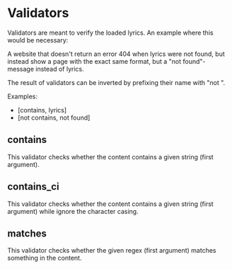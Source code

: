 Validators
==========

Validators are meant to verify the loaded lyrics.
An example where this would be necessary:

A website that doesn't return an error 404 when lyrics were not found,
but instead show a page with the exact same format, but a "not found"-message
instead of lyrics.

The result of validators can be inverted by prefixing their name with "not ".

Examples:
* [contains, lyrics]
* [not contains, not found]

contains
--------
This validator checks whether the content contains a given string (first argument).

contains_ci
--------
This validator checks whether the content contains a given string (first argument) while ignore the character casing.


matches
-------
This validator checks whether the given regex (first argument) matches something in the content.
